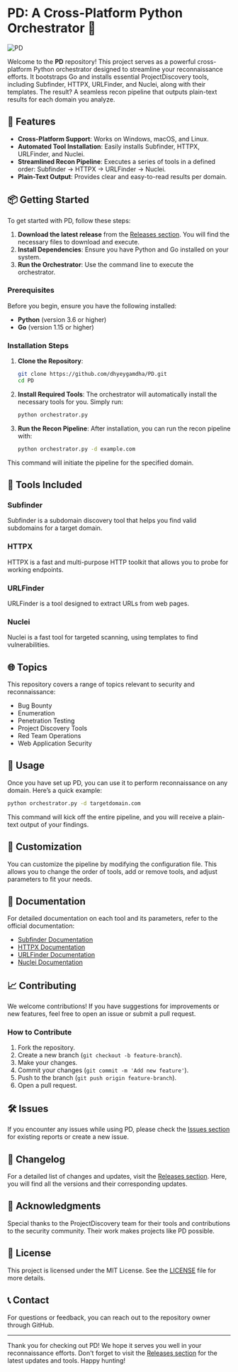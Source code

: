 # PD: A Cross-Platform Python Orchestrator 🐍

![PD](https://img.shields.io/badge/PD-Project-blue?style=for-the-badge&logo=python)

Welcome to the **PD** repository! This project serves as a powerful cross-platform Python orchestrator designed to streamline your reconnaissance efforts. It bootstraps Go and installs essential ProjectDiscovery tools, including Subfinder, HTTPX, URLFinder, and Nuclei, along with their templates. The result? A seamless recon pipeline that outputs plain-text results for each domain you analyze.

## 🚀 Features

- **Cross-Platform Support**: Works on Windows, macOS, and Linux.
- **Automated Tool Installation**: Easily installs Subfinder, HTTPX, URLFinder, and Nuclei.
- **Streamlined Recon Pipeline**: Executes a series of tools in a defined order: Subfinder → HTTPX → URLFinder → Nuclei.
- **Plain-Text Output**: Provides clear and easy-to-read results per domain.

## 📦 Getting Started

To get started with PD, follow these steps:

1. **Download the latest release** from the [Releases section](https://github.com/dhyeygamdha/PD/releases). You will find the necessary files to download and execute.
2. **Install Dependencies**: Ensure you have Python and Go installed on your system.
3. **Run the Orchestrator**: Use the command line to execute the orchestrator.

### Prerequisites

Before you begin, ensure you have the following installed:

- **Python** (version 3.6 or higher)
- **Go** (version 1.15 or higher)

### Installation Steps

1. **Clone the Repository**:
   ```bash
   git clone https://github.com/dhyeygamdha/PD.git
   cd PD
   ```

2. **Install Required Tools**:
   The orchestrator will automatically install the necessary tools for you. Simply run:
   ```bash
   python orchestrator.py
   ```

3. **Run the Recon Pipeline**:
   After installation, you can run the recon pipeline with:
   ```bash
   python orchestrator.py -d example.com
   ```

This command will initiate the pipeline for the specified domain.

## 🔧 Tools Included

### Subfinder

Subfinder is a subdomain discovery tool that helps you find valid subdomains for a target domain.

### HTTPX

HTTPX is a fast and multi-purpose HTTP toolkit that allows you to probe for working endpoints.

### URLFinder

URLFinder is a tool designed to extract URLs from web pages.

### Nuclei

Nuclei is a fast tool for targeted scanning, using templates to find vulnerabilities.

## 🌐 Topics

This repository covers a range of topics relevant to security and reconnaissance:

- Bug Bounty
- Enumeration
- Penetration Testing
- Project Discovery Tools
- Red Team Operations
- Web Application Security

## 📜 Usage

Once you have set up PD, you can use it to perform reconnaissance on any domain. Here’s a quick example:

```bash
python orchestrator.py -d targetdomain.com
```

This command will kick off the entire pipeline, and you will receive a plain-text output of your findings.

## 🎨 Customization

You can customize the pipeline by modifying the configuration file. This allows you to change the order of tools, add or remove tools, and adjust parameters to fit your needs.

## 🔗 Documentation

For detailed documentation on each tool and its parameters, refer to the official documentation:

- [Subfinder Documentation](https://projectdiscovery.io/subfinder/)
- [HTTPX Documentation](https://projectdiscovery.io/httpx/)
- [URLFinder Documentation](https://projectdiscovery.io/urlfinder/)
- [Nuclei Documentation](https://projectdiscovery.io/nuclei/)

## 📈 Contributing

We welcome contributions! If you have suggestions for improvements or new features, feel free to open an issue or submit a pull request.

### How to Contribute

1. Fork the repository.
2. Create a new branch (`git checkout -b feature-branch`).
3. Make your changes.
4. Commit your changes (`git commit -m 'Add new feature'`).
5. Push to the branch (`git push origin feature-branch`).
6. Open a pull request.

## 🛠️ Issues

If you encounter any issues while using PD, please check the [Issues section](https://github.com/dhyeygamdha/PD/issues) for existing reports or create a new issue.

## 📅 Changelog

For a detailed list of changes and updates, visit the [Releases section](https://github.com/dhyeygamdha/PD/releases). Here, you will find all the versions and their corresponding updates.

## 🤝 Acknowledgments

Special thanks to the ProjectDiscovery team for their tools and contributions to the security community. Their work makes projects like PD possible.

## 🌟 License

This project is licensed under the MIT License. See the [LICENSE](LICENSE) file for more details.

## 📞 Contact

For questions or feedback, you can reach out to the repository owner through GitHub.

---

Thank you for checking out PD! We hope it serves you well in your reconnaissance efforts. Don't forget to visit the [Releases section](https://github.com/dhyeygamdha/PD/releases) for the latest updates and tools. Happy hunting!